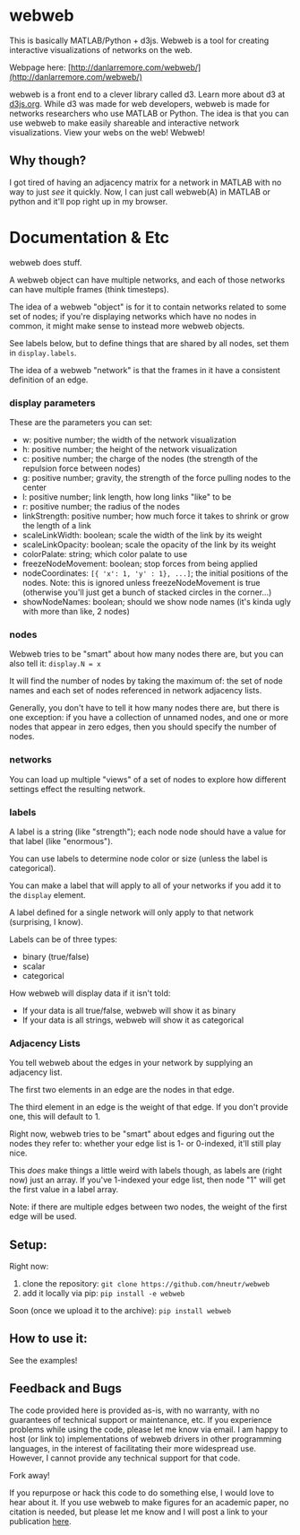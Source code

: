 # webweb
This is basically MATLAB/Python + d3js. Webweb is a tool for creating interactive visualizations of networks on the web. 

Webpage here: [http://danlarremore.com/webweb/](http://danlarremore.com/webweb/)

webweb is a front end to a clever library called d3. Learn more about d3 at [d3js.org](d3js.org). While d3 was made for web developers, webweb is made for networks researchers who use MATLAB or Python. The idea is that you can use webweb to make easily shareable and interactive network visualizations. View your webs on the web! Webweb!

## Why though?
I got tired of having an adjacency matrix for a network in MATLAB with no way to just _see_ it quickly. Now, I can just call webweb(A) in MATLAB or python and it'll pop right up in my browser.

# Documentation & Etc

webweb does stuff.

A webweb object can have multiple networks, and each of those networks can have multiple frames (think timesteps).

The idea of a webweb "object" is for it to contain networks related to some set of nodes; if you're displaying networks which have no nodes in common, it might make sense to instead more webweb objects. 

See labels below, but to define things that are shared by all nodes, set them in `display.labels`.

The idea of a webweb "network" is that the frames in it have a consistent definition of an edge.

### display parameters

These are the parameters you can set:

- w: positive number; the width of the network visualization
- h: positive number; the height of the network visualization
- c: positive number; the charge of the nodes (the strength of the repulsion force between nodes)
- g: positive number; gravity, the strength of the force pulling nodes to the center
- l: positive number; link length, how long links "like" to be
- r: positive number; the radius of the nodes
- linkStrength: positive number; how much force it takes to shrink or grow the length of a link
- scaleLinkWidth: boolean; scale the width of the link by its weight
- scaleLinkOpacity: boolean; scale the opacity of the link by its weight
- colorPalate: string; which color palate to use
- freezeNodeMovement: boolean; stop forces from being applied
- nodeCoordinates: `[{ 'x': 1, 'y' : 1}, ...]`; the initial positions of the nodes. Note: this is ignored unless freezeNodeMovement is true (otherwise you'll just get a bunch of stacked circles in the corner...)
- showNodeNames: boolean; should we show node names (it's kinda ugly with more than like, 2 nodes)

### nodes

Webweb tries to be "smart" about how many nodes there are, but you can also tell it: `display.N = x`

It will find the number of nodes by taking the maximum of: the set of node names and each set of nodes referenced in network adjacency lists.

Generally, you don't have to tell it how many nodes there are, but there is one exception: if you have a collection of unnamed nodes, and one or more nodes that appear in zero edges, then you should specify the number of nodes.

### networks

You can load up multiple "views" of a set of nodes to explore how different settings effect the resulting network.

### labels

A label is a string (like "strength"); each node node should have a value for that label (like "enormous"). 

You can use labels to determine node color or size (unless the label is categorical).

You can make a label that will apply to all of your networks if you add it to the `display` element.

A label defined for a single network will only apply to that network (surprising, I know).

Labels can be of three types:
- binary (true/false)
- scalar
- categorical

How webweb will display data if it isn't told:
- If your data is all true/false, webweb will show it as binary
- If your data is all strings, webweb will show it as categorical

### Adjacency Lists

You tell webweb about the edges in your network by supplying an adjacency list.

The first two elements in an edge are the nodes in that edge.

The third element in an edge is the weight of that edge. If you don't provide one, this will default to 1.

Right now, webweb tries to be "smart" about edges and figuring out the nodes they refer to: whether your edge list is 1- or 0-indexed, it'll still play nice.

This _does_ make things a little weird with labels though, as labels are (right now) just an array. If you've 1-indexed your edge list, then node "1" will get the first value in a label array.

Note: if there are multiple edges between two nodes, the weight of the first edge will be used.

## Setup:

Right now:

1. clone the repository: `git clone https://github.com/hneutr/webweb`
2. add it locally via pip: `pip install -e webweb`

Soon (once we upload it to the archive):
`pip install webweb`

## How to use it:

See the examples!

## Feedback and Bugs

The code provided here is provided as-is, with no warranty, with no guarantees of technical support or maintenance, etc. If you experience problems while using the code, please let me know via email. I am happy to host (or link to) implementations of webweb drivers in other programming languages, in the interest of facilitating their more widespread use. However, I cannot provide any technical support for that code. 

Fork away!

If you repurpose or hack this code to do something else, I would love to hear about it. If you use webweb to make figures for an academic paper, no citation is needed, but please let me know and I will post a link to your publication [here](http://danlarremore.com/webweb/).
